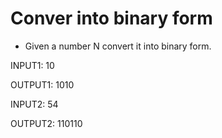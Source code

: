 # Conver into binary form

- Given a number N convert it into binary form.

INPUT1:
10

OUTPUT1:
1010

INPUT2:
54

OUTPUT2:
110110


